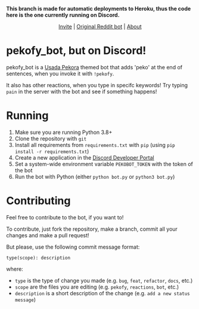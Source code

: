 **This branch is made for automatic deployments to Heroku, thus the code here is the one currently running on Discord.**

<p align="center">
    <a href="https://discord.com/api/oauth2/authorize?client_id=817481976797069383&permissions=116736&scope=bot">Invite</a> | 
    <a href="https://www.reddit.com/user/pekofy_bot/">Original Reddit bot</a> | 
    <a href="https://www.reddit.com/user/pekofy_bot/comments/krxxol/pekofy_bot_here_peko/">About</a>
</p>

# pekofy_bot, but on Discord!
pekofy_bot is a [Usada Pekora](https://virtualyoutuber.fandom.com/wiki/Usada_Pekora) themed bot that adds 'peko' at the end of sentences, when you invoke it with `!pekofy`. 

It also has other reactions, when you type in specifc keywords! Try typing `pain` in the server with the bot and see if something happens!

# Running
1. Make sure you are running Python 3.8+
2. Clone the repository with `git`
3. Install all requirements from `requirements.txt` with `pip` (using `pip install -r requirements.txt`)
4. Create a new application in the [Discord Developer Portal](https://discord.com/developers/applications)
5. Set a system-wide environment variable `PEKOBOT_TOKEN` with the token of the bot
6. Run the bot with Python (either `python bot.py` or `python3 bot.py`)

# Contributing
Feel free to contribute to the bot, if you want to!

To contribute, just fork the repository, make a branch, commit all your changes and make a pull request!

But please, use the following commit message format:
```
type(scope): description
```
where:
- `type` is the type of change you made (e.g. `bug`, `feat`, `refactor`, `docs`, etc.)
- `scope` are the files you are editing (e.g. `pekofy`, `reactions`, `bot`, etc.)
- `description` is a short description of the change (e.g. `add a new status message`)
